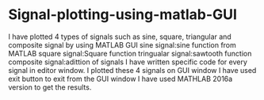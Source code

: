 # Signal-plotting-using-matlab-GUI
I have plotted 4 types of signals such as sine, square, triangular  and composite signal by using MATLAB GUI 
sine signal:sine function from MATLAB
square signal:Square function
tringualar signal:sawtooth function
composite signal:adittion of signals
I have written specific code for every signal in editor window.
I plotted these 4 signals on GUI window
I have used exit button to exit from the GUI window
I have used MATHLAB 2016a version to get the results.

